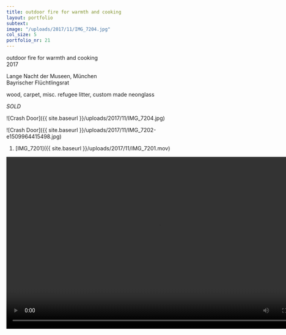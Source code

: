 ```yaml
---
title: outdoor fire for warmth and cooking
layout: portfolio
subtext: 
image: "/uploads/2017/11/IMG_7204.jpg"
col_size: 5
portfolio_nr: 21
---
```

outdoor fire for warmth and cooking  
2017

Lange Nacht der Museen, München  
Bayrischer Flüchtlingsrat

wood, carpet, misc. refugee litter, custom made neonglass

_SOLD_

![Crash Door]({{ site.baseurl }}/uploads/2017/11/IMG_7204.jpg)

![Crash Door]({{ site.baseurl }}/uploads/2017/11/IMG_7202-e1509964415498.jpg)

<div class="wp-playlist wp-video-playlist wp-playlist-light">

<noscript>

1.  [IMG_7201]({{ site.baseurl }}/uploads/2017/11/IMG_7201.mov)

</noscript>

<video controls="controls" width="800" height="450" name="Galerie Benjamin Eck">
  <source src="{{ site.baseurl }}/uploads/2017/11/IMG_6807.mov">
</video>